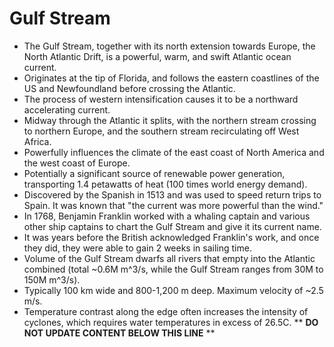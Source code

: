Gulf Stream
===========

* The Gulf Stream, together with its north extension towards Europe, the North Atlantic Drift, is a powerful, warm, and swift Atlantic ocean current.
* Originates at the tip of Florida, and follows the eastern coastlines of the US and Newfoundland before crossing the Atlantic.
* The process of western intensification causes it to be a northward accelerating current.
* Midway through the Atlantic it splits, with the northern stream crossing to northern Europe, and the southern stream recirculating off West Africa.
* Powerfully influences the climate of the east coast of North America and the west coast of Europe.
* Potentially a significant source of renewable power generation, transporting 1.4 petawatts of heat (100 times world energy demand).
* Discovered by the Spanish in 1513 and was used to speed return trips to Spain. It was known that "the current was more powerful than the wind."
* In 1768, Benjamin Franklin worked with a whaling captain and various other ship captains to chart the Gulf Stream and give it its current name.
* It was years before the British acknowledged Franklin's work, and once they did, they were able to gain 2 weeks in sailing time.
* Volume of the Gulf Stream dwarfs all rivers that empty into the Atlantic combined (total ~0.6M m^3/s, while the Gulf Stream ranges from 30M to 150M m^3/s).
* Typically 100 km wide and 800-1,200 m deep. Maximum velocity of ~2.5 m/s.
* Temperature contrast along the edge often increases the intensity of cyclones, which requires water temperatures in excess of 26.5C.
** **DO NOT UPDATE CONTENT BELOW THIS LINE** **


